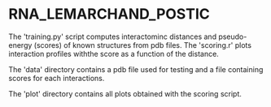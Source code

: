 # RNA_LEMARCHAND_POSTIC

The 'training.py' script computes interactominc distances and pseudo-energy (scores) of known structures from pdb files.
The 'scoring.r' plots interaction profiles withthe score as a function of the distance.

The 'data' directory contains a pdb file used for testing and a file containing scores for each interactions.

The 'plot' directory contains all plots obtained with the scoring script.
